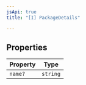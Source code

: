 ```yaml
---
jsApi: true
title: "[I] PackageDetails"

---
```

## Properties

| Property | Type |
| ------ | ------ |
| `name?` | `string` |
